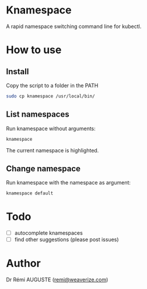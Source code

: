# Knamespace
A rapid namespace switching command line for kubectl.

# How to use

## Install
Copy the script to a folder in the PATH

```bash
sudo cp knamespace /usr/local/bin/
```

## List namespaces
Run knamespace without arguments:

```bash
knamespace
```

The current namespace is highlighted.

## Change namespace
Run knamespace with the namespace as argument:

```bash
knamespace default
```

# Todo
- [ ] autocomplete knamespaces
- [ ] find other suggestions (please post issues)

# Author
Dr Rémi AUGUSTE (<remi@weaverize.com>)
